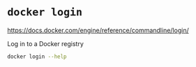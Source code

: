 # `docker login`

<https://docs.docker.com/engine/reference/commandline/login/>

Log in to a Docker registry

```bash
docker login --help
```
